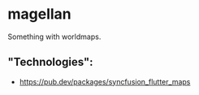 # magellan
Something with worldmaps.

## "Technologies":
- https://pub.dev/packages/syncfusion_flutter_maps
